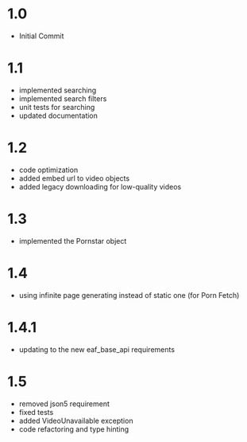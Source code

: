 # 1.0

- Initial Commit

# 1.1

- implemented searching
- implemented search filters
- unit tests for searching
- updated documentation

# 1.2
- code optimization
- added embed url to video objects
- added legacy downloading for low-quality videos

# 1.3
- implemented the Pornstar object

# 1.4
- using infinite page generating instead of static one (for Porn Fetch)

# 1.4.1
- updating to the new eaf_base_api requirements

# 1.5
- removed json5 requirement
- fixed tests
- added VideoUnavailable exception
- code refactoring and type hinting